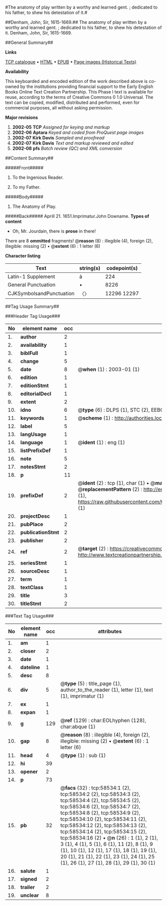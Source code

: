 #The anatomy of play written by a worthy and learned gent. ; dedicated to his father, to shew his detestation of it.#

##Denham, John, Sir, 1615-1669.##
The anatomy of play written by a worthy and learned gent. ; dedicated to his father, to shew his detestation of it.
Denham, John, Sir, 1615-1669.

##General Summary##

**Links**

[TCP catalogue](http://www.ota.ox.ac.uk/tcp/)  • 
[HTML](http://tei.it.ox.ac.uk/tcp/Texts-HTML/free/A37/A37535.html)  • 
[EPUB](http://tei.it.ox.ac.uk/tcp/Texts-EPUB/free/A37/A37535.epub) • 
[Page images (Historical Texts)](https://data.historicaltexts.jisc.ac.uk/view?pubId=eebo-12277712e&pageId=eebo-12277712e-58534-1)

**Availability**

This keyboarded and encoded edition of the
	       work described above is co-owned by the institutions
	       providing financial support to the Early English Books
	       Online Text Creation Partnership. This Phase I text is
	       available for reuse, according to the terms of Creative
	       Commons 0 1.0 Universal. The text can be copied,
	       modified, distributed and performed, even for
	       commercial purposes, all without asking permission.

**Major revisions**

1. __2002-05__ __TCP__ *Assigned for keying and markup*
1. __2002-06__ __Aptara__ *Keyed and coded from ProQuest page images*
1. __2002-07__ __Kirk Davis__ *Sampled and proofread*
1. __2002-07__ __Kirk Davis__ *Text and markup reviewed and edited*
1. __2002-08__ __pfs__ *Batch review (QC) and XML conversion*

##Content Summary##

#####Front#####

1. To the Ingenious Reader.

1. To my Father.

#####Body#####

1. The Anatomy of Play.

#####Back#####
Aprill 21. 1651.Imprimatur.John Downame.
**Types of content**

  * Oh, Mr. Jourdain, there is **prose** in there!

There are 8 **ommitted** fragments! 
 @__reason__ (8) : illegible (4), foreign (2), illegible: missing (2)  •  @__extent__ (6) : 1 letter (6)

**Character listing**


|Text|string(s)|codepoint(s)|
|---|---|---|
|Latin-1 Supplement|à|224|
|General Punctuation|•|8226|
|CJKSymbolsandPunctuation|〈〉|12296 12297|

##Tag Usage Summary##

###Header Tag Usage###

|No|element name|occ|attributes|
|---|---|---|---|
|1.|__author__|2||
|2.|__availability__|1||
|3.|__biblFull__|1||
|4.|__change__|5||
|5.|__date__|8| @__when__ (1) : 2003-01 (1)|
|6.|__edition__|1||
|7.|__editionStmt__|1||
|8.|__editorialDecl__|1||
|9.|__extent__|2||
|10.|__idno__|6| @__type__ (6) : DLPS (1), STC (2), EEBO-CITATION (1), OCLC (1), VID (1)|
|11.|__keywords__|1| @__scheme__ (1) : http://authorities.loc.gov/ (1)|
|12.|__label__|5||
|13.|__langUsage__|1||
|14.|__language__|1| @__ident__ (1) : eng (1)|
|15.|__listPrefixDef__|1||
|16.|__note__|5||
|17.|__notesStmt__|2||
|18.|__p__|11||
|19.|__prefixDef__|2| @__ident__ (2) : tcp (1), char (1)  •  @__matchPattern__ (2) : ([0-9\-]+):([0-9IVX]+) (1), (.+) (1)  •  @__replacementPattern__ (2) : http://eebo.chadwyck.com/downloadtiff?vid=$1&page=$2 (1), https://raw.githubusercontent.com/textcreationpartnership/Texts/master/tcpchars.xml#$1 (1)|
|20.|__projectDesc__|1||
|21.|__pubPlace__|2||
|22.|__publicationStmt__|2||
|23.|__publisher__|2||
|24.|__ref__|2| @__target__ (2) : https://creativecommons.org/publicdomain/zero/1.0/ (1), http://www.textcreationpartnership.org/docs/. (1)|
|25.|__seriesStmt__|1||
|26.|__sourceDesc__|1||
|27.|__term__|1||
|28.|__textClass__|1||
|29.|__title__|3||
|30.|__titleStmt__|2||


###Text Tag Usage###

|No|element name|occ|attributes|
|---|---|---|---|
|1.|__am__|1||
|2.|__closer__|2||
|3.|__date__|1||
|4.|__dateline__|1||
|5.|__desc__|8||
|6.|__div__|5| @__type__ (5) : title_page (1), author_to_the_reader (1), letter (1), text (1), imprimatur (1)|
|7.|__ex__|1||
|8.|__expan__|1||
|9.|__g__|129| @__ref__ (129) : char:EOLhyphen (128), char:abque (1)|
|10.|__gap__|8| @__reason__ (8) : illegible (4), foreign (2), illegible: missing (2)  •  @__extent__ (6) : 1 letter (6)|
|11.|__head__|4| @__type__ (1) : sub (1)|
|12.|__hi__|39||
|13.|__opener__|2||
|14.|__p__|73||
|15.|__pb__|32| @__facs__ (32) : tcp:58534:1 (2), tcp:58534:2 (2), tcp:58534:3 (2), tcp:58534:4 (2), tcp:58534:5 (2), tcp:58534:6 (2), tcp:58534:7 (2), tcp:58534:8 (2), tcp:58534:9 (2), tcp:58534:10 (2), tcp:58534:11 (2), tcp:58534:12 (2), tcp:58534:13 (2), tcp:58534:14 (2), tcp:58534:15 (2), tcp:58534:16 (2)  •  @__n__ (26) : 1 (1), 2 (1), 3 (1), 4 (1), 5 (1), 6 (1), 11 (2), 8 (1), 9 (1), 10 (1), 12 (1), 17 (1), 18 (1), 19 (1), 20 (1), 21 (1), 22 (1), 23 (1), 24 (1), 25 (1), 26 (1), 27 (1), 28 (1), 29 (1), 30 (1)|
|16.|__salute__|1||
|17.|__signed__|2||
|18.|__trailer__|2||
|19.|__unclear__|8||

